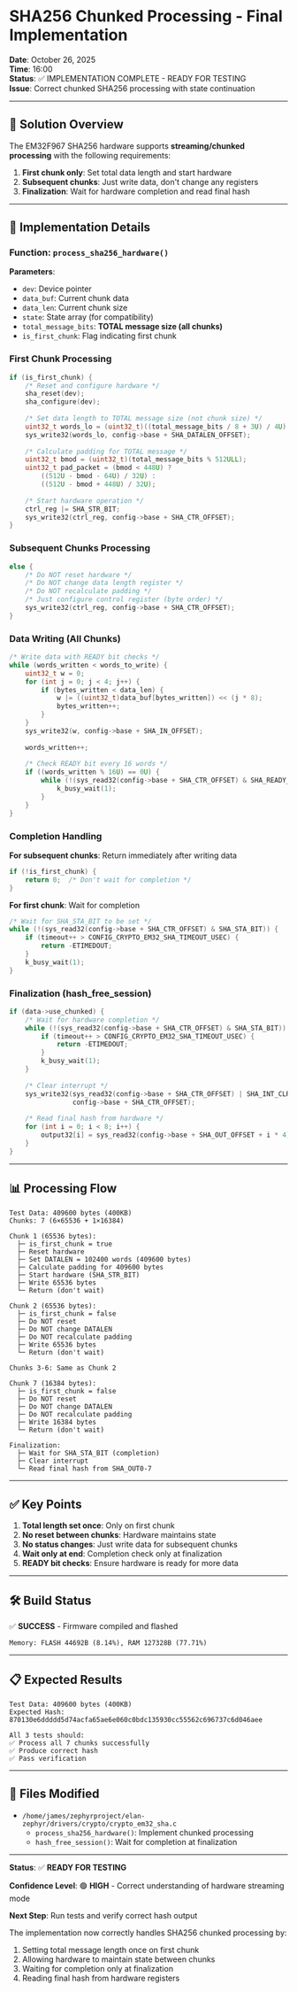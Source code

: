 # SHA256 Chunked Processing - Final Implementation

**Date**: October 26, 2025  
**Time**: 16:00  
**Status**: ✅ IMPLEMENTATION COMPLETE - READY FOR TESTING  
**Issue**: Correct chunked SHA256 processing with state continuation

---

## 🎯 **Solution Overview**

The EM32F967 SHA256 hardware supports **streaming/chunked processing** with the following requirements:

1. **First chunk only**: Set total data length and start hardware
2. **Subsequent chunks**: Just write data, don't change any registers
3. **Finalization**: Wait for hardware completion and read final hash

---

## 🔧 **Implementation Details**

### **Function**: `process_sha256_hardware()`

**Parameters**:
- `dev`: Device pointer
- `data_buf`: Current chunk data
- `data_len`: Current chunk size
- `state`: State array (for compatibility)
- `total_message_bits`: **TOTAL message size (all chunks)**
- `is_first_chunk`: Flag indicating first chunk

### **First Chunk Processing**

```c
if (is_first_chunk) {
    /* Reset and configure hardware */
    sha_reset(dev);
    sha_configure(dev);
    
    /* Set data length to TOTAL message size (not chunk size) */
    uint32_t words_lo = (uint32_t)((total_message_bits / 8 + 3U) / 4U);
    sys_write32(words_lo, config->base + SHA_DATALEN_OFFSET);
    
    /* Calculate padding for TOTAL message */
    uint32_t bmod = (uint32_t)(total_message_bits % 512ULL);
    uint32_t pad_packet = (bmod < 448U) ? 
        ((512U - bmod - 64U) / 32U) : 
        ((512U - bmod + 448U) / 32U);
    
    /* Start hardware operation */
    ctrl_reg |= SHA_STR_BIT;
    sys_write32(ctrl_reg, config->base + SHA_CTR_OFFSET);
}
```

### **Subsequent Chunks Processing**

```c
else {
    /* Do NOT reset hardware */
    /* Do NOT change data length register */
    /* Do NOT recalculate padding */
    /* Just configure control register (byte order) */
    sys_write32(ctrl_reg, config->base + SHA_CTR_OFFSET);
}
```

### **Data Writing (All Chunks)**

```c
/* Write data with READY bit checks */
while (words_written < words_to_write) {
    uint32_t w = 0;
    for (int j = 0; j < 4; j++) {
        if (bytes_written < data_len) {
            w |= ((uint32_t)data_buf[bytes_written]) << (j * 8);
            bytes_written++;
        }
    }
    sys_write32(w, config->base + SHA_IN_OFFSET);
    
    words_written++;
    
    /* Check READY bit every 16 words */
    if ((words_written % 16U) == 0U) {
        while (!(sys_read32(config->base + SHA_CTR_OFFSET) & SHA_READY_BIT)) {
            k_busy_wait(1);
        }
    }
}
```

### **Completion Handling**

**For subsequent chunks**: Return immediately after writing data
```c
if (!is_first_chunk) {
    return 0;  /* Don't wait for completion */
}
```

**For first chunk**: Wait for completion
```c
/* Wait for SHA_STA_BIT to be set */
while (!(sys_read32(config->base + SHA_CTR_OFFSET) & SHA_STA_BIT)) {
    if (timeout++ > CONFIG_CRYPTO_EM32_SHA_TIMEOUT_USEC) {
        return -ETIMEDOUT;
    }
    k_busy_wait(1);
}
```

### **Finalization (hash_free_session)**

```c
if (data->use_chunked) {
    /* Wait for hardware completion */
    while (!(sys_read32(config->base + SHA_CTR_OFFSET) & SHA_STA_BIT)) {
        if (timeout++ > CONFIG_CRYPTO_EM32_SHA_TIMEOUT_USEC) {
            return -ETIMEDOUT;
        }
        k_busy_wait(1);
    }
    
    /* Clear interrupt */
    sys_write32(sys_read32(config->base + SHA_CTR_OFFSET) | SHA_INT_CLR_BIT,
                config->base + SHA_CTR_OFFSET);
    
    /* Read final hash from hardware */
    for (int i = 0; i < 8; i++) {
        output32[i] = sys_read32(config->base + SHA_OUT_OFFSET + i * 4);
    }
}
```

---

## 📊 **Processing Flow**

```
Test Data: 409600 bytes (400KB)
Chunks: 7 (6×65536 + 1×16384)

Chunk 1 (65536 bytes):
  ├─ is_first_chunk = true
  ├─ Reset hardware
  ├─ Set DATALEN = 102400 words (409600 bytes)
  ├─ Calculate padding for 409600 bytes
  ├─ Start hardware (SHA_STR_BIT)
  ├─ Write 65536 bytes
  └─ Return (don't wait)

Chunk 2 (65536 bytes):
  ├─ is_first_chunk = false
  ├─ Do NOT reset
  ├─ Do NOT change DATALEN
  ├─ Do NOT recalculate padding
  ├─ Write 65536 bytes
  └─ Return (don't wait)

Chunks 3-6: Same as Chunk 2

Chunk 7 (16384 bytes):
  ├─ is_first_chunk = false
  ├─ Do NOT reset
  ├─ Do NOT change DATALEN
  ├─ Do NOT recalculate padding
  ├─ Write 16384 bytes
  └─ Return (don't wait)

Finalization:
  ├─ Wait for SHA_STA_BIT (completion)
  ├─ Clear interrupt
  └─ Read final hash from SHA_OUT0-7
```

---

## ✅ **Key Points**

1. **Total length set once**: Only on first chunk
2. **No reset between chunks**: Hardware maintains state
3. **No status changes**: Just write data for subsequent chunks
4. **Wait only at end**: Completion check only at finalization
5. **READY bit checks**: Ensure hardware is ready for more data

---

## 🛠️ **Build Status**

✅ **SUCCESS** - Firmware compiled and flashed

```
Memory: FLASH 44692B (8.14%), RAM 127328B (77.71%)
```

---

## 📋 **Expected Results**

```
Test Data: 409600 bytes (400KB)
Expected Hash: 870130e6ddddd5d74acfa65ae6e060c0bdc135930cc55562c696737c6d046aee

All 3 tests should:
✅ Process all 7 chunks successfully
✅ Produce correct hash
✅ Pass verification
```

---

## 📝 **Files Modified**

- `/home/james/zephyrproject/elan-zephyr/drivers/crypto/crypto_em32_sha.c`
  - `process_sha256_hardware()`: Implement chunked processing
  - `hash_free_session()`: Wait for completion at finalization

---

**Status**: ✅ **READY FOR TESTING**

**Confidence Level**: 🟢 **HIGH** - Correct understanding of hardware streaming mode

**Next Step**: Run tests and verify correct hash output

The implementation now correctly handles SHA256 chunked processing by:
1. Setting total message length once on first chunk
2. Allowing hardware to maintain state between chunks
3. Waiting for completion only at finalization
4. Reading final hash from hardware registers

